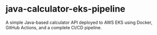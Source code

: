# java-calculator-eks-pipeline
A simple Java-based calculator API deployed to AWS EKS using Docker, GitHub Actions, and a complete CI/CD pipeline.
